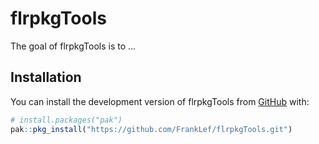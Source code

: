 
<!-- README.md is generated from README.Rmd. Please edit that file -->

# flrpkgTools

<!-- badges: start -->
<!-- badges: end -->

The goal of flrpkgTools is to …

## Installation

You can install the development version of flrpkgTools from
[GitHub](https://github.com/) with:

``` r
# install.packages("pak")
pak::pkg_install("https://github.com/FrankLef/flrpkgTools.git")
```
